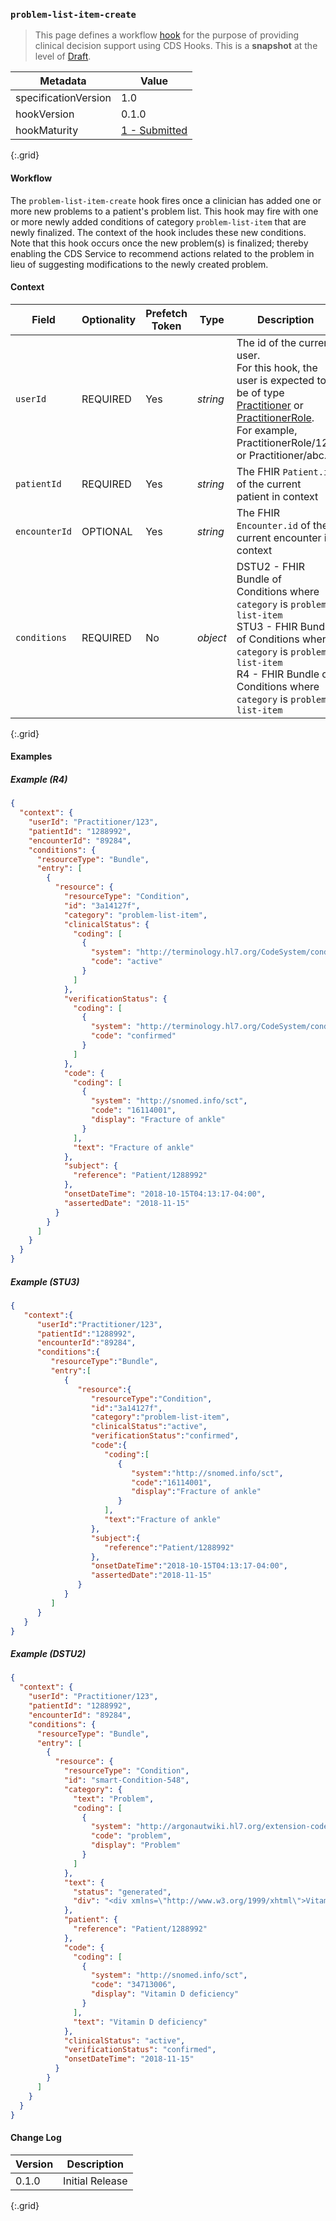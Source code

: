 ### `problem-list-item-create`

<blockquote >
    This page defines a workflow <a href="{{site.data.fhir.cdshooks}}#hooks">hook</a> for the purpose of providing clinical decision support using CDS Hooks. This is a <b>snapshot</b> at the level of <a href="http://hl7.org/fhir/versions.html#std-processs">Draft</a>.
</blockquote>

| Metadata | Value |
| ---- | ---- |
| specificationVersion | 1.0 |
| hookVersion | 0.1.0 |
| hookMaturity | [1 - Submitted]({{site.data.fhir.cdshooks}}#hook-maturity-model) |
{:.grid}

#### Workflow

The `problem-list-item-create` hook fires once a clinician has added one or more new problems to a patient's problem list. 
This hook may fire with one or more newly added conditions of category `problem-list-item` that are newly finalized. 
The context of the hook includes these new conditions. Note that this hook occurs once the new problem(s) is finalized; thereby enabling the CDS Service to recommend actions related to the problem in lieu of suggesting modifications to the newly created problem. 

#### Context

Field | Optionality | Prefetch Token | Type | Description
----- | -------- | ---- | ---- | ----
`userId` | REQUIRED | Yes | *string* | The id of the current user.<br />For this hook, the user is expected to be of type [Practitioner](https://www.hl7.org/fhir/practitioner.html) or [PractitionerRole](https://www.hl7.org/fhir/practitioner.html).<br />For example, PractitionerRole/123 or Practitioner/abc.
`patientId` | REQUIRED | Yes | *string* |  The FHIR `Patient.id` of the current patient in context
`encounterId` | OPTIONAL | Yes | *string* |  The FHIR `Encounter.id` of the current encounter in context
`conditions` | REQUIRED | No | *object* | DSTU2 - FHIR Bundle of Conditions where `category` is `problem-list-item`<br/> STU3 - FHIR Bundle of Conditions where `category` is `problem-list-item`<br/> R4 - FHIR Bundle of Conditions where `category` is `problem-list-item`
{:.grid}

#### Examples

##### Example (R4)

```json
{
  "context": {
    "userId": "Practitioner/123",
    "patientId": "1288992",
    "encounterId": "89284",
    "conditions": {
      "resourceType": "Bundle",
      "entry": [
        {
          "resource": {
            "resourceType": "Condition",
            "id": "3a14127f",
            "category": "problem-list-item",
            "clinicalStatus": {
              "coding": [
                {
                  "system": "http://terminology.hl7.org/CodeSystem/condition-clinical",
                  "code": "active"
                }
              ]
            },
            "verificationStatus": {
              "coding": [
                {
                  "system": "http://terminology.hl7.org/CodeSystem/condition-ver-status",
                  "code": "confirmed"
                }
              ]
            },
            "code": {
              "coding": [
                {
                  "system": "http://snomed.info/sct",
                  "code": "16114001",
                  "display": "Fracture of ankle"
                }
              ],
              "text": "Fracture of ankle"
            },
            "subject": {
              "reference": "Patient/1288992"
            },
            "onsetDateTime": "2018-10-15T04:13:17-04:00",
            "assertedDate": "2018-11-15"
          }
        }
      ]
    }
  }
}
```

##### Example (STU3)

```json
{
   "context":{
      "userId":"Practitioner/123",
      "patientId":"1288992",
      "encounterId":"89284",
      "conditions":{
         "resourceType":"Bundle",
         "entry":[
            {
               "resource":{
                  "resourceType":"Condition",
                  "id":"3a14127f",
                  "category":"problem-list-item",                 
                  "clinicalStatus":"active",
                  "verificationStatus":"confirmed",
                  "code":{
                     "coding":[
                        {
                           "system":"http://snomed.info/sct",
                           "code":"16114001",
                           "display":"Fracture of ankle"
                        }
                     ],
                     "text":"Fracture of ankle"
                  },
                  "subject":{
                     "reference":"Patient/1288992"
                  },
                  "onsetDateTime":"2018-10-15T04:13:17-04:00",
                  "assertedDate":"2018-11-15"
               }
            }
         ]
      }
   }
}
```

##### Example (DSTU2)

```json
{
  "context": {
    "userId": "Practitioner/123",
    "patientId": "1288992",
    "encounterId": "89284",
    "conditions": {
      "resourceType": "Bundle",
      "entry": [
        {
          "resource": {
            "resourceType": "Condition",
            "id": "smart-Condition-548",
            "category": {
              "text": "Problem",
              "coding": [
                {
                  "system": "http://argonautwiki.hl7.org/extension-codes",
                  "code": "problem",
                  "display": "Problem"
                }
              ]
            },
            "text": {
              "status": "generated",
              "div": "<div xmlns=\"http://www.w3.org/1999/xhtml\">Vitamin D deficiency</div>"
            },
            "patient": {
              "reference": "Patient/1288992"
            },
            "code": {
              "coding": [
                {
                  "system": "http://snomed.info/sct",
                  "code": "34713006",
                  "display": "Vitamin D deficiency"
                }
              ],
              "text": "Vitamin D deficiency"
            },
            "clinicalStatus": "active",
            "verificationStatus": "confirmed",
            "onsetDateTime": "2018-11-15"
          }
        }
      ]
    }
  }
}
```

#### Change Log

Version | Description
---- | ----
0.1.0 | Initial Release
{:.grid}
